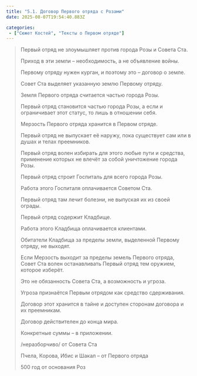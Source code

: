 ```yaml
---
title: "5.1. Договор Первого отряда с Розами"
date: 2025-08-07T19:54:40.883Z

categories:
 - ["Сюжет Костей", "Тексты о Первом отряде"]
---
```


> Первый отряд не злоумышляет против города Розы и Совета Ста.
>
> Приход в эти земли – необходимость, а не объявление войны.
>
> Первому отряду нужен курган, и поэтому это – договор о земле.
>
> Совет Ста выделяет указанную землю Первому отряду.
>
> Земля Первого отряда считается частью города Розы.
>
> Первый отряд становится частью города Розы, а если и ограничивает этот
> статус, то лишь в отношении себя.
>
> Мерзость Первого отряда хранится в Первом отряде.
>
> Первый отряд не выпускает её наружу, пока существует сам или в душах и
> телах преемников.
>
> Первый отряд волен избирать для этого любые пути и средства,
> применение которых не влечёт за собой уничтожение города Розы.
>
> Первый отряд строит Госпиталь для всего города Розы.
>
> Работа этого Госпиталя оплачивается Советом Ста.
>
> Первый отряд там лечит болезни, не выпуская их из своей ограды.
>
> Первый отряд содержит Кладбище.
>
> Работа этого Кладбища оплачивается клиентами.
>
> Обитатели Кладбища за пределы земли, выделенной Первому отряду, не
> выходят.
>
> Если Мерзость выходит за пределы земель Первого отряда, Совет Ста
> волен останавливать Первый отряд тем оружием, которое изберёт.
>
> Это не обязанность Совета Ста, а возможность и угроза.
>
> Угроза признаётся Первым отрядом как средство сдерживания.
>
> Договор этот хранится в тайне и доступен сторонам договора и их
> преемникам.
>
> Договор действителен до конца мира.
>
> Конкретные суммы – в приложении.
>
> /неразборчиво/ от Совета Ста
>
> Пчела, Корова, Ибис и Шакал – от Первого отряда
>
> 500 год от основания Роз
